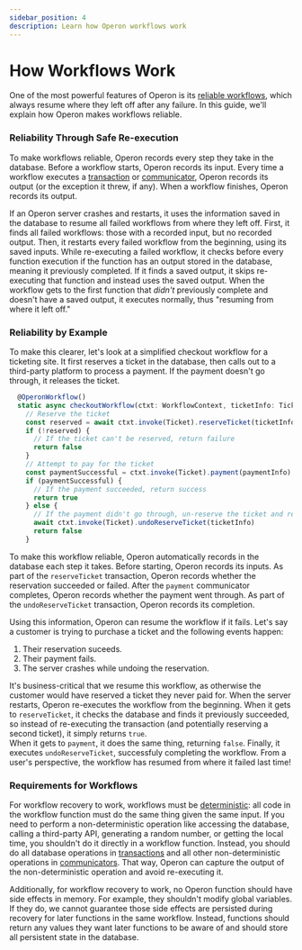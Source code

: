 ```yaml
---
sidebar_position: 4
description: Learn how Operon workflows work
---
```


# How Workflows Work

One of the most powerful features of Operon is its [reliable workflows](../tutorials/workflow-tutorial#reliability-guarantees), which always resume where they left off after any failure.
In this guide, we'll explain how Operon makes workflows reliable.

### Reliability Through Safe Re-execution

To make workflows reliable, Operon records every step they take in the database.
Before a workflow starts, Operon records its input.
Every time a workflow executes a [transaction](../tutorials/transaction-tutorial) or [communicator](../tutorials/communicator-tutorial), Operon records its output (or the exception it threw, if any).
When a workflow finishes, Operon records its output.

If an Operon server crashes and restarts, it uses the information saved in the database to resume all failed workflows from where they left off.
First, it finds all failed workflows: those with a recorded input, but no recorded output.
Then, it restarts every failed workflow from the beginning, using its saved inputs.
While re-executing a failed workflow, it checks before every function execution if the function has an output stored in the database, meaning it previously completed.
If it finds a saved output, it skips re-executing that function and instead uses the saved output.
When the workflow gets to the first function that _didn't_ previously complete and doesn't have a saved output, it executes normally, thus "resuming from where it left off."

### Reliability by Example

To make this clearer, let's look at a simplified checkout workflow for a ticketing site.
It first reserves a ticket in the database, then calls out to a third-party platform to process a payment.
If the payment doesn't go through, it releases the ticket.

```javascript
  @OperonWorkflow()
  static async checkoutWorkflow(ctxt: WorkflowContext, ticketInfo: TicketInfo, paymentInfo: Payment Info) {
    // Reserve the ticket
    const reserved = await ctxt.invoke(Ticket).reserveTicket(ticketInfo)
    if (!reserved) {
      // If the ticket can't be reserved, return failure
      return false
    }
    // Attempt to pay for the ticket
    const paymentSuccessful = ctxt.invoke(Ticket).payment(paymentInfo)
    if (paymentSuccessful) {
      // If the payment succeeded, return success
      return true
    } else {
      // If the payment didn't go through, un-reserve the ticket and return failure
      await ctxt.invoke(Ticket).undoReserveTicket(ticketInfo)
      return false
    }
```

To make this workflow reliable, Operon automatically records in the database each step it takes.
Before starting, Operon records its inputs.
As part of the `reserveTicket` transaction, Operon records whether the reservation succeeded or failed.
After the `payment` communicator completes, Operon records whether the payment went through.
As part of the `undoReserveTicket` transaction, Operon records its completion.

Using this information, Operon can resume the workflow if it fails.
Let's say a customer is trying to purchase a ticket and the following events happen:

1. Their reservation suceeds.
2. Their payment fails.
3. The server crashes while undoing the reservation.

It's business-critical that we resume this workflow, as otherwise the customer would have reserved a ticket they never paid for.
When the server restarts, Operon re-executes the workflow from the beginning.
When it gets to `reserveTicket`, it checks the database and finds it previously succeeded, so instead of re-executing the transaction (and potentially reserving a second ticket), it simply returns `true`.  
When it gets to `payment`, it does the same thing, returning `false`.
Finally, it executes `undoReserveTicket`, successfuly completing the workflow.
From a user's perspective, the workflow has resumed from where it failed last time!

### Requirements for Workflows

For workflow recovery to work, workflows must be [deterministic](../tutorials/workflow-tutorial#determinism): all code in the workflow function must do the same thing given the same input.
If you need to perform a non-deterministic operation like accessing the database, calling a third-party API, generating a random number, or getting the local time, you shouldn't do it directly in a workflow function.
Instead, you should do all database operations in [transactions](./transaction-tutorial) and all other non-deterministic operations in [communicators](./communicator-tutorial).
That way, Operon can capture the output of the non-deterministic operation and avoid re-executing it.

Additionally, for workflow recovery to work, no Operon function should have side effects in memory.
For example, they shouldn't modify global variables.
If they do, we cannot guarantee those side effects are persisted during recovery for later functions in the same workflow.
Instead, functions should return any values they want later functions to be aware of and should store all persistent state in the database.